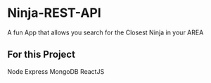 # Ninja-REST-API
A fun App that allows you search for the Closest Ninja in your AREA
## For this Project
Node
Express
MongoDB
ReactJS